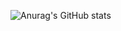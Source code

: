 ![Anurag's GitHub stats](https://github-readme-stats.vercel.app/api?username=MeangSung&show_icons=true&theme=radical)
